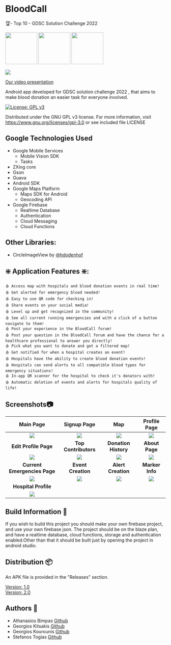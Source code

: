 # BloodCall

🏆- Top 10  - GDSC Solution Challenge 2022

<img src="https://firebase.google.com/downloads/brand-guidelines/PNG/logo-built_white.png" width="100"/> <img src="https://1000logos.net/wp-content/uploads/2020/05/Google-Maps-Logo.png" width="100"/>  <img src="https://upload.wikimedia.org/wikipedia/commons/thumb/6/64/Android_logo_2019_%28stacked%29.svg/2346px-Android_logo_2019_%28stacked%29.svg.png" width="100">

![](https://i.imgur.com/CWRiVel.png)

[Our video presentation](https://www.youtube.com/watch?v=LK_cRpyMtHs)

Android app developed for GDSC solution challenge 2022 , that aims to make blood donation an easier task for everyone involved.


[![License: GPL v3](https://img.shields.io/badge/License-GPLv3-blue.svg)](https://www.gnu.org/licenses/gpl-3.0)

Distributed under the GNU GPL v3 license.
For more information, visit https://www.gnu.org/licenses/gpl-3.0 or see included file LICENSE

## Google Technologies Used
- Google Mobile Services
    - Mobile Vision SDK
    - Tasks
- ZXing core
- Gson
- Guava
- Android SDK
- Google Maps Platform
    - Maps SDK for Android
    - Geocoding API
- Google Firebase
    - Realtime Database
    - Authentication
    - Cloud Messaging
    - Cloud Functions

## Other Libraries:
- CircleImageView by [@hdodenhof](https://github.com/hdodenhof/CircleImageView)

## ❇️ Application Features ❇️:
    🩸 Access map with hospitals and blood donation events in real time!
    🩸 Get alerted for emergency blood needed!
    🩸 Easy to use QR code for checking in!
    🩸 Share events on your social media!
    🩸 Level up and get recognized in the community!
    🩸 See all current running emergencies and with a click of a button navigate to them!
    🩸 Post your experience in the BloodCall forum!
    🩸 Post your question in the BloodCall forum and have the chance for a healthcare professional to answer you directly!
    🩸 Pick what you want to donate and get a filtered map!
    🩸 Get notified for when a hospital creates an event!
    🩸 Hospitals have the ability to create blood donation events!
    🩸 Hospitals can send alerts to all compatible blood types for emergency situations!
    🩸 In-app QR scanner for the hospital to check it's donators with!
    🩸 Automatic deletion of events and alerts for hospitals quality of life!
  
## Screenshots📷
|       **Main Page**                |              **Signup Page**       |        **Map**                     |            **Profile Page**        |
|:----------------------------------:|:----------------------------------:|:----------------------------------:|:----------------------------------:|
|![](https://i.imgur.com/SCI9QFs.jpg)|![](https://i.imgur.com/ttx2G4K.jpg)|![](https://i.imgur.com/CULJ4ye.jpg)|![](https://i.imgur.com/DIN6NI0.jpg)|
|         **Edit Profile Page**      |         **Top Contributors**       |           **Donation History**     |           **About Page**           |
|![](https://i.imgur.com/d0ICDVX.png)|![](https://i.imgur.com/kvLYkCx.jpg)|![](https://i.imgur.com/Q46BDv6.jpg)|![](https://i.imgur.com/SqWaNgv.jpg)|
|   **Current Emergencies Page**  |      **Event Creation**            |            **Alert Creation**      |          **Marker Info**           |
|![](https://i.imgur.com/6XWJ7jU.jpg)|![](https://i.imgur.com/IBodAEp.jpg)|![](https://i.imgur.com/pTJPRU6.jpg)|![](https://i.imgur.com/oXFAW5V.jpg)|
|       **Hospital Profile**         |
|![](https://i.imgur.com/ZIoSmhl.jpg)|

## Build Information 🧰 
If you wish to build this project you should make your own firebase project, and use your own firebase json. The project should be on the blaze plan, and have a realtime database, cloud functions, storage and authentication enabled.Other than that it should be built just by opening the project in android studio.

## Distribution 📦
An APK file is provided in the "Releases" section.

[Version: 1.0](https://github.com/BloodCall/BloodCall/releases/tag/1.0)
<br>
[Version: 2.0](https://github.com/BloodCall/BloodCall/releases/tag/2.0)

## Authors 📃

- Athanasios Bimpas [Github](https://github.com/thanbimp)
- Georgios Kitsakis [Github](https://github.com/kitsakisGk)
- Georgios Kourounis [Github](https://github.com/kourounisgiorgos)
- Stefanos Togias [Github](https://github.com/Bleemoose)
